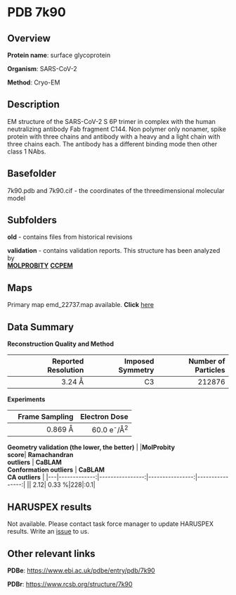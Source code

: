 # PDB 7k90

## Overview

**Protein name**: surface glycoprotein

**Organism**: SARS-CoV-2

**Method**: Cryo-EM

## Description

EM structure of the SARS-CoV-2 S 6P trimer in complex with the human neutralizing antibody Fab fragment C144. Non polymer only nonamer, spike protein with three chains and antibody with a heavy and a light chain with three chains each. The antibody has a different binding mode then other class 1 NAbs. 

## Basefolder

7k90.pdb and 7k90.cif - the coordinates of the threedimensional molecular model

## Subfolders



**old** - contains files from historical revisions

**validation** - contains validation reports. This structure has been analyzed by <br>  [**MOLPROBITY**](https://github.com/thorn-lab/coronavirus_structural_task_force/tree/master/pdb/surface_glycoprotein/SARS-CoV-2/7k90/validation/molprobity)   [**CCPEM**](https://github.com/thorn-lab/coronavirus_structural_task_force/tree/master/pdb/surface_glycoprotein/SARS-CoV-2/7k90/validation/ccpem-validation) 



## Maps

Primary map emd_22737.map available. **Click** [here](http://ftp.wwpdb.org/pub/emdb/structures/EMD-22737/map/) 

## Data Summary
**Reconstruction Quality and Method**

|   | Reported Resolution | Imposed Symmetry | Number of Particles |
|---|-------------:|----------------:|--------------:|
|   |3.24 Å|C3|212876|

**Experiments**

|   | Frame Sampling | Electron Dose |
|---|-------------:|----------------:|
|   |0.869 Å|60.0 e<sup>-</sup>/Å<sup>2</sup>|

**Geometry validation (the lower, the better)**
|   |**MolProbity<br>score**| **Ramachandran<br>outliers** | **CaBLAM<br>Conformation outliers** | **CaBLAM<br>CA outliers** |
|---|-------------:|----------------:|----------------:|----------------:|
||  2.12|  0.33 %|228|:0.1|

## HARUSPEX results

Not available. Please contact task force manager to update HARUSPEX results. Write an [issue](https://github.com/thorn-lab/coronavirus_structural_task_force/issues) to us.

## Other relevant links 
**PDBe**:  https://www.ebi.ac.uk/pdbe/entry/pdb/7k90
 
**PDBr**: https://www.rcsb.org/structure/7k90 
